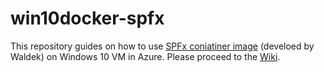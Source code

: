 # win10docker-spfx

This repository guides on how to use [SPFx coniatiner image](https://github.com/waldekmastykarz/docker-spfx) (develoed by Waldek) on Windows 10 VM in Azure. Please proceed to the [Wiki](https://github.com/AlgoNinja/win10docker-spfx/wiki/SharePoint-Framework-Docker-image-on-Windows-10-VM).
